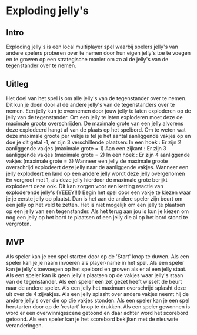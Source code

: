 <h1>Exploding jelly's</h1>
<h2>Intro</h2>
<p>Exploding jelly's is een local multiplayer spel waarbij spelers jelly's van andere spelers proberen over te nemen door hun eigen jelly's toe te voegen en te growen op een strategische manier om zo al de jelly's van de tegenstander over te nemen.</p>
<h2>Uitleg</h2>
<p>Het doel van het spel is om alle jelly's van de tegenstander over te nemen. Dit kun je doen door al de andere jelly's van de tegenstanders over te nemen. Een jelly kun je overnemen door jouw jelly te laten exploderen op de jelly van de tegenstander. Om een jelly te laten exploderen moet deze de maximale groote overschrijden. De maximale grote van een jelly alvorens deze explodeerd hangt af van de plaats op het spelbord. Om te weten wat deze maximale groote per vakje is tel je het aantal aanliggende vakjes op en doe je dit getal -1, er zijn 3 verschillende plaatsen:
In een hoek : Er zijn 2 aanliggende vakjes (maximale grote = 1)
Aan een zijkant : Er zijn 3 aanliggende vakjes (maximale grote = 2)
In een hoek : Er zijn 4 aanliggende vakjes (maximale grote = 3)
Wanneer een jelly de maximale groote overschrijd explodeert deze jelly naar de aanliggende vakjes. Wanneer een jelly explodeert en land op een andere jelly wordt deze jelly overgenomen En vergroot met 1, als deze jelly hierdoor de maximale grote berijkt explodeert deze ook. Dit kan zorgen voor een ketting reactie van exploderende jelly's (YEEEY!!!)
Begin het spel door een vakje te kiezen waar je je eerste jelly op plaatst.
Dan is het aan de andere speler zijn beurt om een jelly op het veld te zetten.
Het is niet mogelijk om een jelly te plaatsen op een jelly van een tegenstander.
Als het terug aan jou is kun je kiezen om nog een jelly op het bord te plaatsen of een jelly die al op het bord stond te vergroten.
</p>
<h2>MVP</h2>
<p>
  Als speler kan je een spel starten door op de 'Start' knop te duwen.
  Als een speler kan je je naam invoeren als player-name in het spel.
  Als een speler kan je jelly's toevoegen op het spelbord en growen als er al een jelly staat.
  Als een speler kan ik geen jelly's plaatsen op de vakjes waar jelly's staan van de tegenstander.
  Als een speler een zet gezet heeft wisselt de beurt naar de andere speler.
  Als een jelly het maximum overschrijd splasht deze uit over de 4 zijvakjes.
  Als een jelly splasht over andere vakjes neemt hij de andere jelly's over die op die vakjes stonden.
  Als een speler kan je een spel herstarten door op de 'restart' knop te drukken.
  Als een speler gewonnen is word er een overwinnigsscene getoond en daar achter word het scorebord getoond.
  Als een speler kan je het scorebord bekijken met de nieuwste veranderingen.
</p>
